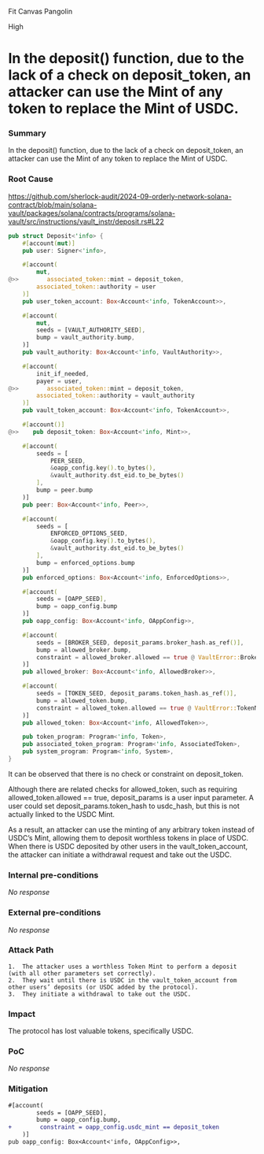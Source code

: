 Fit Canvas Pangolin

High

# In the deposit() function, due to the lack of a check on deposit_token, an attacker can use the Mint of any token to replace the Mint of USDC.

### Summary

In the deposit() function, due to the lack of a check on deposit_token, an attacker can use the Mint of any token to replace the Mint of USDC.

### Root Cause

https://github.com/sherlock-audit/2024-09-orderly-network-solana-contract/blob/main/solana-vault/packages/solana/contracts/programs/solana-vault/src/instructions/vault_instr/deposit.rs#L22
```rust
pub struct Deposit<'info> {
    #[account(mut)]
    pub user: Signer<'info>,

    #[account(
        mut,
@>>        associated_token::mint = deposit_token,
        associated_token::authority = user
    )]
    pub user_token_account: Box<Account<'info, TokenAccount>>,

    #[account(
        mut,
        seeds = [VAULT_AUTHORITY_SEED],
        bump = vault_authority.bump,
    )]
    pub vault_authority: Box<Account<'info, VaultAuthority>>,

    #[account(
        init_if_needed,
        payer = user,
@>>        associated_token::mint = deposit_token,
        associated_token::authority = vault_authority
    )]
    pub vault_token_account: Box<Account<'info, TokenAccount>>,

    #[account()]
@>>    pub deposit_token: Box<Account<'info, Mint>>,

    #[account(
        seeds = [
            PEER_SEED,
            &oapp_config.key().to_bytes(),
            &vault_authority.dst_eid.to_be_bytes()
        ],
        bump = peer.bump
    )]
    pub peer: Box<Account<'info, Peer>>,

    #[account(
        seeds = [
            ENFORCED_OPTIONS_SEED,
            &oapp_config.key().to_bytes(),
            &vault_authority.dst_eid.to_be_bytes()
        ],
        bump = enforced_options.bump
    )]
    pub enforced_options: Box<Account<'info, EnforcedOptions>>,

    #[account(
        seeds = [OAPP_SEED],
        bump = oapp_config.bump
    )]
    pub oapp_config: Box<Account<'info, OAppConfig>>,

    #[account(
        seeds = [BROKER_SEED, deposit_params.broker_hash.as_ref()],
        bump = allowed_broker.bump,
        constraint = allowed_broker.allowed == true @ VaultError::BrokerNotAllowed
    )]
    pub allowed_broker: Box<Account<'info, AllowedBroker>>,

    #[account(
        seeds = [TOKEN_SEED, deposit_params.token_hash.as_ref()],
        bump = allowed_token.bump,
        constraint = allowed_token.allowed == true @ VaultError::TokenNotAllowed
    )]
    pub allowed_token: Box<Account<'info, AllowedToken>>,

    pub token_program: Program<'info, Token>,
    pub associated_token_program: Program<'info, AssociatedToken>,
    pub system_program: Program<'info, System>,
}
```
It can be observed that there is no check or constraint on deposit_token.

Although there are related checks for allowed_token, such as requiring allowed_token.allowed == true, deposit_params is a user input parameter. A user could set deposit_params.token_hash to usdc_hash, but this is not actually linked to the USDC Mint.

As a result, an attacker can use the minting of any arbitrary token instead of USDC’s Mint, allowing them to deposit worthless tokens in place of USDC. When there is USDC deposited by other users in the vault_token_account, the attacker can initiate a withdrawal request and take out the USDC.

### Internal pre-conditions

_No response_

### External pre-conditions

_No response_

### Attack Path

	1.	The attacker uses a worthless Token Mint to perform a deposit (with all other parameters set correctly).
	2.	They wait until there is USDC in the vault_token_account from other users’ deposits (or USDC added by the protocol).
	3.	They initiate a withdrawal to take out the USDC.

### Impact

The protocol has lost valuable tokens, specifically USDC.

### PoC

_No response_

### Mitigation

```diff
#[account(
        seeds = [OAPP_SEED],
        bump = oapp_config.bump,
+        constraint = oapp_config.usdc_mint == deposit_token
    )]
pub oapp_config: Box<Account<'info, OAppConfig>>,
```
